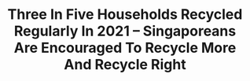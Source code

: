 ---
layout: post
title: "Three In Five Households Recycled Regularly In 2021 – Singaporeans Are Encouraged To Recycle More And Recycle Right"
file_url: https://www.nea.gov.sg/media/news/news/index/three-in-five-households-recycled-regularly-in-2021-singaporeans-are-encouraged-to-recycle-more-and-recycle-right
---
